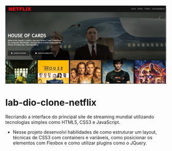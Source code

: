 ![image](https://github.com/williamfernands/lab-dio-clone-netflix/blob/main/netflix.png)
# lab-dio-clone-netflix
Recriando a interface do principal site de streaming mundial utilizando tecnologias simples como HTML5, CSS3 e JavaScript. 
*  Nesse projeto desenvolvi habilidades de como estruturar um layout, técnicas de CSS3 com containers e variáveis, como posicionar os elementos com Flexbox e como utilizar plugins como o JQuery.
